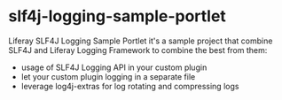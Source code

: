 slf4j-logging-sample-portlet
============================

Liferay SLF4J Logging Sample Portlet it's a sample project that combine SLF4J and Liferay Logging Framework to combine the best from them:

- usage of SLF4J Logging API in your custom plugin
- let your custom plugin logging in a separate file
- leverage log4j-extras for log rotating and compressing logs
